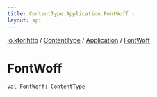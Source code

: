 ```yaml
---
title: ContentType.Application.FontWoff - 
layout: api
---
```


<div class='api-docs-breadcrumbs'><a href="../../index.html">io.ktor.http</a> / <a href="../index.html">ContentType</a> / <a href="index.html">Application</a> / <a href="./-font-woff.html">FontWoff</a></div>

# FontWoff

<div class="signature"><code><span class="keyword">val </span><span class="identifier">FontWoff</span><span class="symbol">: </span><a href="../index.html"><span class="identifier">ContentType</span></a></code></div>
